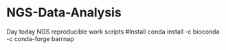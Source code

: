 # NGS-Data-Analysis
Day today NGS reproducible work scripts
#Install
conda install -c bioconda -c conda-forge barrnap

